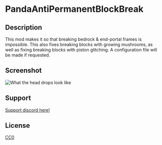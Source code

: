 # PandaAntiPermanentBlockBreak

## Description

This mod makes it so that breaking bedrock & end-portal frames is impossible. This also fixes breaking blocks with growing mushrooms, as well as fixing breaking blocks with piston glitching. A configuration file will be made if requested.

## Screenshot

![What the head drops look like](https://cdn.modrinth.com/data/cached_images/fccaa7431e51561549c56c26a86cc8d8f7e2ea1c.png)

## Support

[Support discord here!]( https://discord.gg/3tP3Tqu983)

## License

[CC0](https://creativecommons.org/public-domain/cc0/)
